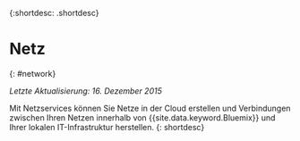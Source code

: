 {:shortdesc: .shortdesc} 

# Netz
{: #network}

*Letzte Aktualisierung: 16. Dezember 2015*

Mit Netzservices können Sie Netze in der Cloud erstellen und Verbindungen zwischen Ihren Netzen innerhalb von {{site.data.keyword.Bluemix}} und Ihrer lokalen IT-Infrastruktur herstellen.
{: shortdesc}

